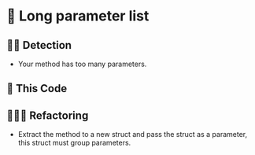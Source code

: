 # 💈 Long parameter list

## 🥷🏻 Detection

- Your method has too many parameters.

## 💠 This Code

## 🧑🏻‍🔬 Refactoring

- Extract the method to a new struct and pass the struct as a parameter, this struct must group parameters.
